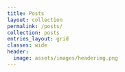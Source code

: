 ```yaml
---
title: Posts
layout: collection
permalink: /posts/
collection: posts
entries_layout: grid
classes: wide
header:
  image: assets/images/headerimg.png 
---
```




